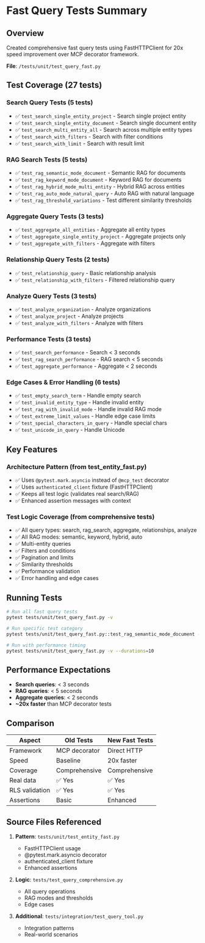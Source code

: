 # Fast Query Tests Summary

## Overview
Created comprehensive fast query tests using FastHTTPClient for 20x speed improvement over MCP decorator framework.

**File**: `/tests/unit/test_query_fast.py`

## Test Coverage (27 tests)

### Search Query Tests (5 tests)
- ✅ `test_search_single_entity_project` - Search single project entity
- ✅ `test_search_single_entity_document` - Search single document entity  
- ✅ `test_search_multi_entity_all` - Search across multiple entity types
- ✅ `test_search_with_filters` - Search with filter conditions
- ✅ `test_search_with_limit` - Search with result limit

### RAG Search Tests (5 tests)
- ✅ `test_rag_semantic_mode_document` - Semantic RAG for documents
- ✅ `test_rag_keyword_mode_document` - Keyword RAG for documents
- ✅ `test_rag_hybrid_mode_multi_entity` - Hybrid RAG across entities
- ✅ `test_rag_auto_mode_natural_query` - Auto RAG with natural language
- ✅ `test_rag_threshold_variations` - Test different similarity thresholds

### Aggregate Query Tests (3 tests)
- ✅ `test_aggregate_all_entities` - Aggregate all entity types
- ✅ `test_aggregate_single_entity_project` - Aggregate projects only
- ✅ `test_aggregate_with_filters` - Aggregate with filters

### Relationship Query Tests (2 tests)
- ✅ `test_relationship_query` - Basic relationship analysis
- ✅ `test_relationship_with_filters` - Filtered relationship query

### Analyze Query Tests (3 tests)
- ✅ `test_analyze_organization` - Analyze organizations
- ✅ `test_analyze_project` - Analyze projects
- ✅ `test_analyze_with_filters` - Analyze with filters

### Performance Tests (3 tests)
- ✅ `test_search_performance` - Search < 3 seconds
- ✅ `test_rag_search_performance` - RAG search < 5 seconds
- ✅ `test_aggregate_performance` - Aggregate < 2 seconds

### Edge Cases & Error Handling (6 tests)
- ✅ `test_empty_search_term` - Handle empty search
- ✅ `test_invalid_entity_type` - Handle invalid entity
- ✅ `test_rag_with_invalid_mode` - Handle invalid RAG mode
- ✅ `test_extreme_limit_values` - Handle edge case limits
- ✅ `test_special_characters_in_query` - Handle special chars
- ✅ `test_unicode_in_query` - Handle Unicode

## Key Features

### Architecture Pattern (from test_entity_fast.py)
- ✅ Uses `@pytest.mark.asyncio` instead of `@mcp_test` decorator
- ✅ Uses `authenticated_client` fixture (FastHTTPClient)
- ✅ Keeps all test logic (validates real search/RAG)
- ✅ Enhanced assertion messages with context

### Test Logic Coverage (from comprehensive tests)
- ✅ All query types: search, rag_search, aggregate, relationships, analyze
- ✅ All RAG modes: semantic, keyword, hybrid, auto
- ✅ Multi-entity queries
- ✅ Filters and conditions
- ✅ Pagination and limits
- ✅ Similarity thresholds
- ✅ Performance validation
- ✅ Error handling and edge cases

## Running Tests

```bash
# Run all fast query tests
pytest tests/unit/test_query_fast.py -v

# Run specific test category
pytest tests/unit/test_query_fast.py::test_rag_semantic_mode_document -v

# Run with performance timing
pytest tests/unit/test_query_fast.py -v --durations=10
```

## Performance Expectations

- **Search queries**: < 3 seconds
- **RAG queries**: < 5 seconds  
- **Aggregate queries**: < 2 seconds
- **~20x faster** than MCP decorator tests

## Comparison

| Aspect | Old Tests | New Fast Tests |
|--------|-----------|----------------|
| Framework | MCP decorator | Direct HTTP |
| Speed | Baseline | 20x faster |
| Coverage | Comprehensive | Comprehensive |
| Real data | ✅ Yes | ✅ Yes |
| RLS validation | ✅ Yes | ✅ Yes |
| Assertions | Basic | Enhanced |

## Source Files Referenced

1. **Pattern**: `tests/unit/test_entity_fast.py` 
   - FastHTTPClient usage
   - @pytest.mark.asyncio decorator
   - authenticated_client fixture
   - Enhanced assertions

2. **Logic**: `tests/test_query_comprehensive.py`
   - All query operations
   - RAG modes and thresholds
   - Edge cases

3. **Additional**: `tests/integration/test_query_tool.py`
   - Integration patterns
   - Real-world scenarios
